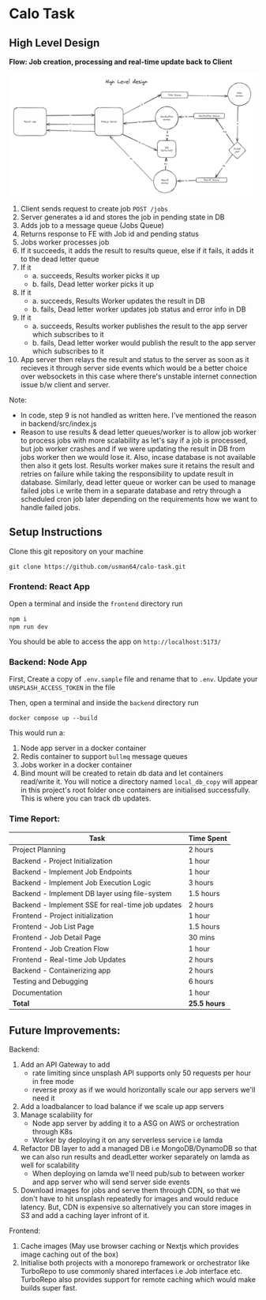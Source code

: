 # Calo Task

## High Level Design
<strong>Flow: Job creation, processing and real-time update back to Client</strong>

![High level design](high-level-design.png)
1. Client sends request to create job `POST /jobs`
2. Server generates a id and stores the job in pending state in DB
3. Adds job to a message queue (Jobs Queue)
4. Returns response to FE with Job id and pending status
5. Jobs worker processes job
6. If it succeeds, it adds the result to results queue, else if it fails, it adds it to the dead letter queue
7. If it
    - a. succeeds, Results worker picks it up
    - b. fails, Dead letter worker picks it up
8. If it
    - a. succeeds, Results Worker updates the result in DB
    - b. fails, Dead letter worker updates job status and error info in DB
9. If it
    - a. succeeds, Results worker publishes the result to the app server which subscribes to it
    - b. fails, Dead letter worker would publish the result to the app server which subscribes to it
10. App server then relays the result and status to the server as soon as it recieves it through server side events which would be a better choice over websockets in this case where there's unstable internet connection issue b/w client and server. 

Note: 
- In code, step 9 is not handled as written here. I've mentioned the reason in backend/src/index.js
- Reason to use results & dead letter queues/worker is to allow job worker to process jobs with more scalability as let's say if a job is processed, but job worker crashes and if we were updating the result in DB from jobs worker then we would lose it. Also, incase database is not available then also it gets lost. Results worker makes sure it retains the result and retries on failure while taking the responsibility to update result in database. Similarly, dead letter queue or worker can be used to manage failed jobs i.e write them in a separate database and retry through a scheduled cron job later depending on the requirements how we want to handle failed jobs.

## Setup Instructions

Clone this git repository on your machine
```
git clone https://github.com/usman64/calo-task.git
```

### Frontend: React App
Open a terminal and inside the `frontend` directory run 
```
npm i
npm run dev
```
You should be able to access the app on `http://localhost:5173/`


### Backend: Node App
First, Create a copy of `.env.sample` file and rename that to `.env`. Update your `UNSPLASH_ACCESS_TOKEN` in the file

Then, open a terminal and inside the `backend` directory run
```
docker compose up --build
```
    
This would run a:
1. Node app server in a docker container
2. Redis container to support `bullmq` message queues
3. Jobs worker in a docker container
4. Bind mount will be created to retain db data and let containers read/write it. You will notice a directory named `local_db_copy` will appear in this project's root folder once containers are initialised successfully. This is where you
can track db updates.

### Time Report:
| Task                                                    | Time Spent |
|---------------------------------------------------------|------------|
| Project Planning                                        | 2 hours    |
| Backend   - Project Initialization                      | 1 hour     |
| Backend   - Implement Job Endpoints                     | 1 hour     |
| Backend   - Implement Job Execution Logic               | 3 hours    |
| Backend   - Implement DB layer using file-system        | 1.5 hours  |
| Backend   - Implement SSE for real-time job updates     | 2 hours    |
| Frontend  - Project initialization                      | 1 hour     |
| Frontend  - Job List Page                               | 1.5 hours  |
| Frontend  - Job Detail Page                             | 30 mins    |
| Frontend  - Job Creation Flow                           | 1 hour     |
| Frontend  - Real-time Job Updates                       | 2 hours    |
| Backend   - Containerizing app                          | 2 hours    |
| Testing and Debugging                                   | 6 hours    |
| Documentation                                           | 1 hour     |
| **Total**                                               | **25.5 hours** |

## Future Improvements:
Backend:
1. Add an API Gateway to add
    - rate limiting since unsplash API supports only 50 requests per hour in free mode
    - reverse proxy as if we would horizontally scale our app servers we'll need it
2. Add a loadbalancer to load balance if we scale up app servers
2. Manage scalability for
    - Node app server by adding it to a ASG on AWS or orchestration through K8s
    - Worker by deploying it on any serverless service i.e lamda
3. Refactor DB layer to add a managed DB i.e MongoDB/DynamoDB so that we can also run results and deadLetter worker separately on lamda as well for scalability
    - When deploying on lamda we'll need pub/sub to between worker and app server who will send server side events
4. Download images for jobs and serve them through CDN, so that we don't have to hit unsplash repeatedly for images and would reduce latency. But, CDN is expensive so alternatively you can store images in S3 and add a caching layer infront of it.

Frontend:
1. Cache images (May use browser caching or Nextjs which provides image caching out of the box)
2. Initialise both projects with a monorepo framework or orchestrator like TurboRepo to use commonly shared interfaces i.e Job interface etc. TurboRepo also provides support for remote caching which would make builds super fast.